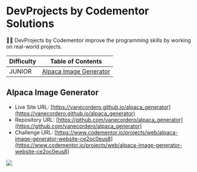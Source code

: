 # DevProjects by Codementor Solutions

👩‍💻 DevProjects by Codementor improve the programming skills by working on real-world projects. 

| Difficulty   | Table of Contents                                                     |
| ----------   | --------------------------------------------------------------------- |
| JUNIOR       | [Alpaca Image Generator](#Alpaca-Image-Generator)                             |


## Alpaca Image Generator

- Live Site URL: [https://vanecordero.github.io/alpaca_generator](https://vanecordero.github.io/alpaca_generator)
- Repository URL: [https://github.com/vanecordero/alpaca_generator](https://github.com/vanecordero/alpaca_generator)
- Challenge URL: [https://www.codementor.io/projects/web/alpaca-image-generator-website-ce2oc0eus8](https://www.codementor.io/projects/web/alpaca-image-generator-website-ce2oc0eus8)

<img src="https://user-images.githubusercontent.com/47092867/137613933-db5e35f9-4f0e-4e07-8673-566be069d4f5.png"/>

